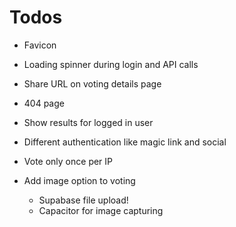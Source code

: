 # Todos

- Favicon
- Loading spinner during login and API calls
- Share URL on voting details page
- 404 page
- Show results for logged in user
- Different authentication like magic link and social
- Vote only once per IP

- Add image option to voting
  - Supabase file upload!
  - Capacitor for image capturing
